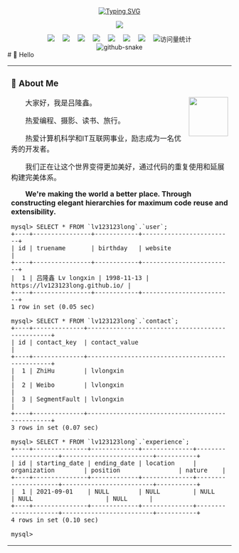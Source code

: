 <div align="center">
  
  <!-- dynamic typing effect 动态打字效果 -->
  <div align="center">
    <a href="https://blog.sunguoqi.com/">
      <img src="https://readme-typing-svg.demolab.com?font=Fira+Code&pause=1000&width=435&lines=console.log(%22Hello%2C%20World%22);Hello!&center=true&size=27" alt="Typing SVG" />
    </a>
  </div>

  <!-- knock code pictures 敲代码的图片 -->
  <img src="https://cdn.jsdelivr.net/gh/lv123123long/lv123123long/assets/images/coding.gif" /><br>

  <!-- profile logo 个人资料徽标 -->
  <div align="center">
    <a href="https://lv123123long.github.io"><img src="https://img.shields.io/badge/Website-博客-blue" /></a>&emsp;
    <a href="https://twitter.com/lv123123long/"><img src="https://img.shields.io/badge/Twitter-推特-blue" /></a>&emsp;
    <a href="https://www.youtube.com/@lv123123long"><img src="https://img.shields.io/badge/YouTube-油管-c32136" /></a>&emsp;
    <a href="https://lvlongxin"><img src="https://img.shields.io/badge/WeChat-微信-07c160" /></a>&emsp;
    <a href="https://lvlongxin"><img src="https://img.shields.io/badge/Bilibili-B站-ff69b4" /></a>&emsp;
    <a href="https://lvlongxin/"><img src="https://img.shields.io/badge/CSDN-论坛-c32136" /></a>&emsp;
    <a href="https://lvlongxin/"><img src="https://img.shields.io/badge/Zhihu-知乎-blue" /></a>&emsp;
    <!-- visitor statistics logo 访问量统计徽标 -->
    <img src="https://komarev.com/ghpvc/?username=lv123123long&label=Views&color=0e75b6&style=flat" alt="访问量统计" />
  </div>

<!-- Snake Code Contribution Map 贪吃蛇代码贡献图 -->
<picture>
  <source media="(prefers-color-scheme: dark)" srcset="https://cdn.jsdelivr.net/gh/lv123123long/lv123123long/profile-snake-contrib/github-contribution-grid-snake-dark.svg" />
  <source media="(prefers-color-scheme: light)" srcset="https://cdn.jsdelivr.net/gh/lv123123long/lv123123long/profile-snake-contrib/github-contribution-grid-snake.svg" />
  <img alt="github-snake" src="https://cdn.jsdelivr.net/gh/lv123123long/lv123123long/profile-snake-contrib/github-contribution-grid-snake-dark.svg" />
</picture>

</div>
# 🙋 Hello
<table>
<tr><td>

<!-- About me 关于我 -->
### 🤺 About Me

<img align="right" width="88" src="https://cdn.jsdelivr.net/gh/sun0225SUN/sun0225SUN/assets/images/steven.png" />

<p>&emsp;&emsp;大家好，我是吕隆鑫。</p>
<p>&emsp;&emsp;热爱编程、摄影、读书、旅行。</p>
<p>&emsp;&emsp;热爱计算机科学和IT互联网事业，励志成为一名优秀的开发者。</p>
<p>&emsp;&emsp;我们正在让这个世界变得更加美好，通过代码的重复使用和延展构建完美体系。</p>
<p><strong>&emsp;&emsp;We're making the world a better place. Through constructing elegant hierarchies for maximum code reuse and extensibility.</strong></p>

    mysql> SELECT * FROM `lv123123long`.`user`;
    +----+----------------+------------+-------------------------+
    | id | truename       | birthday   | website                 |
    +----+----------------+------------+-------------------------+
    |  1 | 吕隆鑫 Lv longxin | 1998-11-13 | https://lv123123long.github.io/ |
    +----+----------------+------------+-------------------------+
    1 row in set (0.05 sec)
    
    mysql> SELECT * FROM `lv123123long`.`contact`;
    +----+--------------+-------------------------------------------------+
    | id | contact_key  | contact_value                                   |
    +----+--------------+-------------------------------------------------+
    |  1 | ZhiHu        | lvlongxin                                       |
    |  2 | Weibo        | lvlongxin                                       |
    |  3 | SegmentFault | lvlongxin                                       |
    +----+--------------+-------------------------------------------------+
    3 rows in set (0.07 sec)
    
    mysql> SELECT * FROM `lv123123long`.`experience`;
    +----+---------------+-------------+--------------+---------------------+-------------------------+-----------+
    | id | starting_date | ending_date | location     | organization        | position                | nature    |
    +----+---------------+-------------+--------------+---------------------+-------------------------+-----------+
    |  1 | 2021-09-01    | NULL        | NULL         | NULL                | NULL                    | NULL      |
    +----+---------------+-------------+--------------+---------------------+-------------------------+-----------+
    4 rows in set (0.10 sec)
    
    mysql> 



